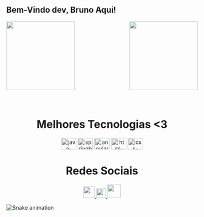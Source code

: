 ## Bem-Vindo dev, Bruno Aqui!

<div>
  
  <img  height="180em" src="https://github-readme-stats.vercel.app/api?username=Brunobiu&show_icons=true&theme=great-gatsby&include_all_commits=true&count_private=true"/>
  <img align="right" height="180em" src="https://github-readme-stats.vercel.app/api/top-langs/?username=Brunobiu&layout=compact&langs_count=16&theme=great-gatsby"/>
</div>
<br>

<div  align="center"> 
  <div style="display: inline_block"><br>
    <h1 align="center">Melhores Tecnologias <3</h1>
      <img align="center" height="30" width="40" alt="java-icon" src="https://img.icons8.com/color/48/000000/java-coffee-cup-logo.png">
      <img align="center" height="30" width="40" alt="springboot-icon" src="https://img.icons8.com/color/48/000000/spring-logo.png">
      <img align="center" height="30" width="40" alt="angular-icon" src="https://img.icons8.com/color/48/000000/angularjs.png">
      <img align="center" height="30" width="40" alt="html-icon" src="https://img.icons8.com/color/48/000000/html-5.png">
      <img align="center" height="30" width="40" alt="css-icon" src="https://img.icons8.com/color/48/000000/css3.png">
   </div>
    
  
<h1 align="center">Redes Sociais</h1>
<a href="mailto:brunobiuu@proton.me">
  <img width="30" src="https://img.icons8.com/color/48/000000/email.png">
</a>
<a href="https://www.linkedin.com/in/brunobiuu/">
  <img width="25" src="https://img.icons8.com/color/48/000000/linkedin.png">
</a>
<a href="https://www.youtube.com/channel/UCF4Cpn5zekxAUItuMy6UWQw">
  <img width="35" src="https://img.icons8.com/color/48/000000/youtube-play.png">
</a>

</div>
  
![Snake animation](https://github.com/LuigiGF/LuigiGF/blob/output/github-contribution-grid-snake.svg)
